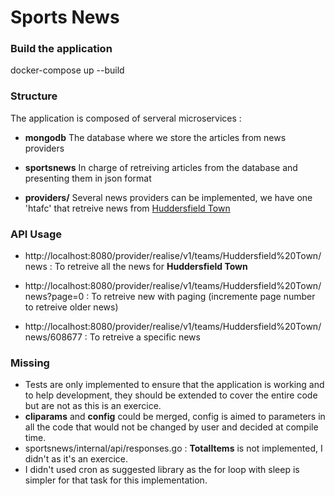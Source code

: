 Sports News
=============================

### Build the application 

docker-compose up --build

### Structure

The application is composed of serveral microservices :

- **mongodb**
    The database where we store the articles from news providers

- **sportsnews**
    In charge of retreiving articles from the database and presenting them in json format

- **providers/**
    Several news providers can be implemented, we have one 'htafc' that retreive news from [Huddersfield Town](https://www.htafc.com/api/incrowd/getnewlistinformation)

### API Usage 

- http://localhost:8080/provider/realise/v1/teams/Huddersfield%20Town/news : To retreive all the news for **Huddersfield Town**

- http://localhost:8080/provider/realise/v1/teams/Huddersfield%20Town/news?page=0 : To retreive new with paging (incremente page number to retreive older news)

- http://localhost:8080/provider/realise/v1/teams/Huddersfield%20Town/news/608677 : To retreive a specific news

### Missing 

- Tests are only implemented to ensure that the application is working and to help development, they should be extended to cover the entire code but are not as this is an exercice.
- **cliparams** and **config** could be merged, config is aimed to parameters in all the code that would not be changed by user and decided at compile time.
- sportsnews/internal/api/responses.go : **TotalItems** is not implemented, I didn't as it's an exercice.
- I didn't used cron as suggested library as the for loop with sleep is simpler for that task for this implementation.
